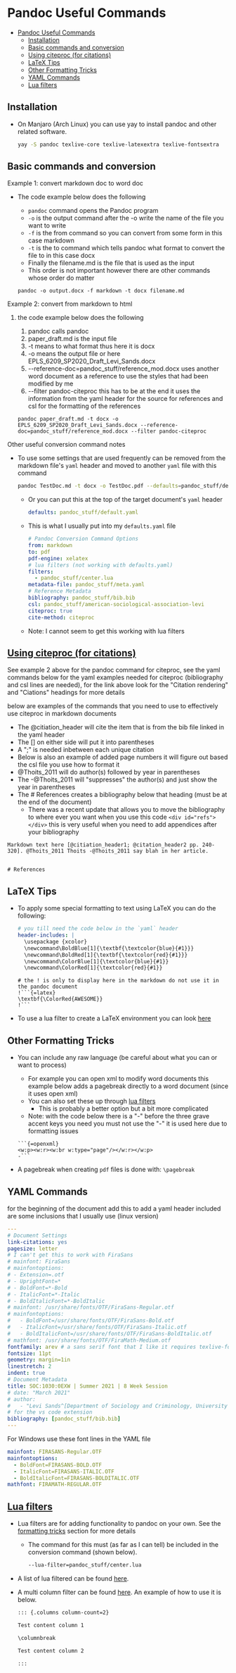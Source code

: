 # Pandoc Useful Commands

- [Pandoc Useful Commands](#pandoc-useful-commands)
    - [Installation](#installation)
    - [Basic commands and conversion](#basic-commands-and-conversion)
    - [Using citeproc (for citations)](#using-citeproc-for-citations)
    - [LaTeX Tips](#latex-tips)
    - [Other Formatting Tricks](#other-formatting-tricks)
    - [YAML Commands](#yaml-commands)
    - [Lua filters](#lua-filters)

## Installation

- On Manjaro (Arch Linux) you can use yay to install pandoc and other related software.

    ```sh
    yay -S pandoc texlive-core texlive-latexextra texlive-fontsextra
    ```

## Basic commands and conversion

Example 1: convert markdown doc to word doc

- The code example below does the following
    - `pandoc` command opens the Pandoc program
    - `-o` is the output command after the -o write the name of the file you want to write
    - `-f` is the from command so you can convert from some form in this case markdown
    - `-t` is the to command which tells pandoc what format to convert the file to in this case docx
    - Finally the filename.md is the file that is used as the input
    - This order is not important however there are other commands whose order do matter

    ```pandoc
    pandoc -o output.docx -f markdown -t docx filename.md
    ```

Example 2: convert from markdown to html

1. the code example below does the following
    1. pandoc calls pandoc
    1. paper_draft.md is the input file
    1. -t means to what format thus here it is docx
    1. -o means the output file or here EPLS_6209_SP2020_Draft_Levi_Sands.docx
    1. --reference-doc=pandoc_stuff/reference_mod.docx uses another word document as a reference to use the styles that had been modified by me
    1. --filter pandoc-citeproc this has to be at the end it uses the information from the yaml header for the source for references and csl for the formatting of the references

    ```pandoc
    pandoc paper_draft.md -t docx -o EPLS_6209_SP2020_Draft_Levi_Sands.docx --reference-doc=pandoc_stuff/reference_mod.docx --filter pandoc-citeproc
    ```

Other useful conversion command notes

- To use some settings that are used frequently can be removed from the markdown file's `yaml` header and moved to another `yaml` file with this command

    ```sh
    pandoc TestDoc.md -t docx -o TestDoc.pdf --defaults=pandoc_stuff/defaults.yaml
    ```

    - Or you can put this at the top of the target document's `yaml` header

        ```yaml
        defaults: pandoc_stuff/default.yaml
        ```

    - This is what I usually put into my `defaults.yaml` file

        ```yaml
        # Pandoc Conversion Command Options
        from: markdown
        to: pdf
        pdf-engine: xelatex
        # lua filters (not working with defaults.yaml)
        filters:
          - pandoc_stuff/center.lua
        metadata-file: pandoc_stuff/meta.yaml
        # Reference Metadata
        bibliography: pandoc_stuff/bib.bib
        csl: pandoc_stuff/american-sociological-association-levi
        citeproc: true
        cite-method: citeproc
        ```

    - Note: I cannot seem to get this working with lua filters

## [Using citeproc (for citations)](https://pandoc.org/MANUAL.html)

See example 2 above for the pandoc command for citeproc, see the yaml commands below for the yaml examples needed for citeproc (bibliography and csl lines are needed), for the link above look for the "Citation rendering" and "Ciations" headings for more details

below are examples of the commands that you need to use to effectively use citeproc in markdown documents

- The @citiation_header will cite the item that is from the bib file linked in the yaml header
- The [] on either side will put it into parentheses
- A ";" is needed inbetween each unique citation
- Below is also an example of added page numbers it will figure out based the csl file you use how to format it
- @Thoits_2011 will do author(s) followed by year in parentheses
- The -@Thoits_2011 will "suppresses" the author(s) and just show the year in parentheses
- The # References creates a bibliography below that heading (must be at the end of the document)
    - There was a recent update that allows you to move the bibliography to where ever you want when you use this code `<div id="refs"></div>` this is very useful when you need to add appendices after your bibliography

```pandoc
Markdown text here [@citiation_header1; @citation_header2 pp. 240-320]. @Thoits_2011 Thoits -@Thoits_2011 say blah in her article.


# References
```

## LaTeX Tips

- To apply some special formatting to text using LaTeX you can do the following:

    ```yaml
    # you till need the code below in the `yaml` header
    header-includes: |
      \usepackage {xcolor}
      \newcommand\BoldBlue[1]{\textbf{\textcolor{blue}{#1}}}
      \newcommand\BoldRed[1]{\textbf{\textcolor{red}{#1}}}
      \newcommand\ColorBlue[1]{\textcolor{blue}{#1}}
      \newcommand\ColorRed[1]{\textcolor{red}{#1}}
    ```

    ```pandoc
    # the ! is only to display here in the markdown do not use it in the pandoc document
    !```{=latex}
    \textbf{\ColorRed{AWESOME}}
    !```
    ```

- To use a lua filter to create a LaTeX environment you can look [here](https://tex.stackexchange.com/a/526036)

## Other Formatting Tricks

- You can include any raw language (be careful about what you can or want to process)
    - For example you can open xml to modify word documents this example below adds a pagebreak directly to a word document (since it uses open xml)
    - You can also set these up through [lua filters](#lua-filtershttpsgithubcompandoclua-filters)
        - This is probably a better option but a bit more complicated
    - Note: with the code below there is a "-" before the three grave accent keys you need you must not use the "-" it is used here due to formatting issues

    ```pandoc
    ```{=openxml}
    <w:p><w:r><w:br w:type="page"/></w:r></w:p>
    -```
    ```

- A pagebreak when creating `pdf` files is done with: `\pagebreak`

## YAML Commands

for the beginning of the document add this to add a yaml header included are some inclusions that I usually use (linux version)

```yaml
---
# Document Settings
link-citations: yes
pagesize: letter
# I can't get this to work with FiraSans
# mainfont: FiraSans
# mainfontoptions:
# - Extension=.otf
# - UprightFont=*
# - BoldFont=*-Bold
# - ItalicFont=*-Italic
# - BoldItalicFont=*-BoldItalic
# mainfont: /usr/share/fonts/OTF/FiraSans-Regular.otf
# mainfontoptions:
#   - BoldFont=/usr/share/fonts/OTF/FiraSans-Bold.otf
#   - ItalicFont=/usr/share/fonts/OTF/FiraSans-Italic.otf
#   - BoldItalicFont=/usr/share/fonts/OTF/FiraSans-BoldItalic.otf
# mathfont: /usr/share/fonts/OTF/FiraMath-Medium.otf
fontfamily: arev # a sans serif font that I like it requires texlive-fontsextra installed
fontsize: 11pt
geometry: margin=1in
linestretch: 2
indent: true
# Document Metadata
title: SOC:1030:0EXW | Summer 2021 | 8 Week Session
# date: "March 2021"
# author:
#   - "Levi Sands^[Department of Sociology and Criminology, University of Iowa]"
# for the vs code extension
bibliography: [pandoc_stuff/bib.bib]
---
```

For Windows use these font lines in the YAML file

```yaml
mainfont: FIRASANS-Regular.OTF
mainfontoptions:
  - BoldFont=FIRASANS-BOLD.OTF
  - ItalicFont=FIRASANS-ITALIC.OTF
  - BoldItalicFont=FIRASANS-BOLDITALIC.OTF
mathfont: FIRAMATH-REGULAR.OTF
```

## [Lua filters](https://github.com/pandoc/lua-filters)

- Lua filters are for adding functionality to pandoc on your own. See the [formatting tricks](#other-formatting-tricks) section for more details
    - The command for this must (as far as I can tell) be included in the conversion command (shown below).

        ```sh
        --lua-filter=pandoc_stuff/center.lua
        ```

- A list of lua filtered can be found [here](https://github.com/jgm/pandoc/wiki/Pandoc-Filters).

- A multi column filter can be found [here](https://github.com/jdutant/columns). An example of how to use it is below.

    ```markdown
    ::: {.columns column-count=2}

    Test content column 1

    \columnbreak

    Test content column 2

    :::
    ```
